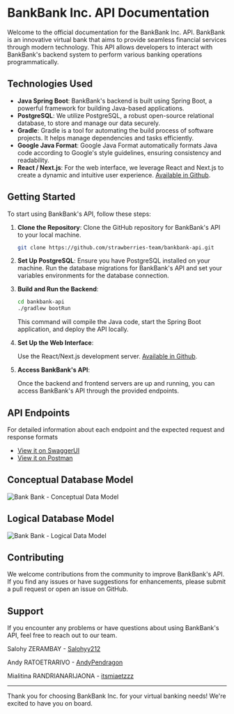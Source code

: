 # BankBank Inc. API Documentation

Welcome to the official documentation for the BankBank Inc. API. BankBank is an innovative virtual bank that aims to provide seamless financial services through modern technology. This API allows developers to interact with BankBank's backend system to perform various banking operations programmatically.

## Technologies Used

- **Java Spring Boot**: BankBank's backend is built using Spring Boot, a powerful framework for building Java-based applications.
- **PostgreSQL**: We utilize PostgreSQL, a robust open-source relational database, to store and manage our data securely.
- **Gradle**: Gradle is a tool for automating the build process of software projects. It helps manage dependencies and tasks efficiently.
- **Google Java Format**: Google Java Format automatically formats Java code according to Google's style guidelines, ensuring consistency and readability.
- **React / Next.js**: For the web interface, we leverage React and Next.js to create a dynamic and intuitive user experience. [Available in Github](https://github.com/strawberries-team/bankbank-ui).

## Getting Started

To start using BankBank's API, follow these steps:

1. **Clone the Repository**: Clone the GitHub repository for BankBank's API to your local machine.

   ```bash
   git clone https://github.com/strawberries-team/bankbank-api.git
   ```

2. **Set Up PostgreSQL**: Ensure you have PostgreSQL installed on your machine. Run the database migrations for BankBank's API and set your variables environments for the database connection. 

3. **Build and Run the Backend**:

   ```bash
   cd bankbank-api
   ./gradlew bootRun
   ```

   This command will compile the Java code, start the Spring Boot application, and deploy the API locally.

4. **Set Up the Web Interface**:

    Use the React/Next.js development server. [Available in Github](https://github.com/strawberries-team/bankbank-ui).

5. **Access BankBank's API**:

   Once the backend and frontend servers are up and running, you can access BankBank's API through the provided endpoints.

## API Endpoints

For detailed information about each endpoint and the expected request and response formats
- [View it on SwaggerUI](https://petstore.swagger.io/?url=https://raw.githubusercontent.com/strawberries-team/bankbank-api/prod/docs/openapi.yaml#)
- [View it on Postman](https://www.postman.com/lunar-module-observer-68161093/workspace/bankbank-workspace/collection/28551443-a93df2b2-6a58-48a5-a888-53f7ba278f29?action=share&creator=28551443)

## Conceptual Database Model

![Bank Bank - Conceptual Data Model](./docs/db/bankbank-conceptual-diagram.svg)

## Logical Database Model

![Bank Bank - Logical Data Model](./docs/db/bankbank-logical-diagram.svg)

## Contributing

We welcome contributions from the community to improve BankBank's API. If you find any issues or have suggestions for enhancements, please submit a pull request or open an issue on GitHub.

## Support

If you encounter any problems or have questions about using BankBank's API, feel free to reach out to our team.

Salohy ZERAMBAY - [Salohyy212](https://github.com/Salohyy212)

Andy RATOETRARIVO - [AndyPendragon](https://github.com/AndyPendragon)

Mialitina RANDRIANARIJAONA - [itsmiaetzzz](https://github.com/itsmiaetzzz)

---

Thank you for choosing BankBank Inc. for your virtual banking needs! We're excited to have you on board.
